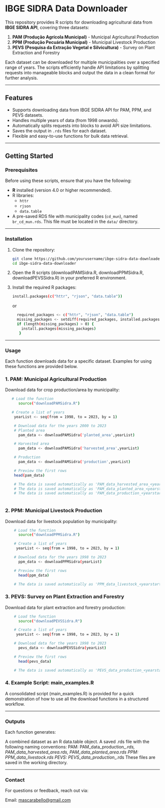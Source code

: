 # IBGE SIDRA Data Downloader

This repository provides R scripts for downloading agricultural data from **IBGE SIDRA API**, covering three datasets:  
1. **PAM (Produção Agrícola Municipal)** - Municipal Agricultural Production  
2. **PPM (Produção Pecuária Municipal)** - Municipal Livestock Production  
3. **PEVS (Pesquisa da Extração Vegetal e Silvicultura)** - Survey on Plant Extraction and Forestry  

Each dataset can be downloaded for multiple municipalities over a specified range of years. The scripts efficiently handle API limitations by splitting requests into manageable blocks and output the data in a clean format for further analysis.

---

## Features

- Supports downloading data from IBGE SIDRA API for PAM, PPM, and PEVS datasets.
- Handles multiple years of data (from 1998 onwards).
- Automatically splits requests into blocks to avoid API size limitations.
- Saves the output in `.rds` files for each dataset.
- Flexible and easy-to-use functions for bulk data retrieval.

---

## Getting Started

### Prerequisites

Before using these scripts, ensure that you have the following:
- **R** installed (version 4.0 or higher recommended).
- R libraries:
  - `httr`
  - `rjson`
  - `data.table`
- A pre-saved RDS file with municipality codes (`cd_mun`), named `br_cd_mun.rds`. This file must be located in the `data/` directory.

---

### Installation

1. Clone the repository:
   ```bash
   git clone https://github.com/yourusername/ibge-sidra-data-downloader.git
   cd ibge-sidra-data-downloader
   ```

2. Open the R scripts (downloadPAMSidra.R, downloadPPMSidra.R, downloadPEVSSidra.R) in your preferred R environment.

3. Install the required R packages:
   ```bash
   install.packages(c("httr", "rjson", "data.table"))
   ```
   or 
   ```bash
     required_packages <- c("httr", "rjson", "data.table")
     missing_packages <- setdiff(required_packages, installed.packages()[, "Package"])
     if (length(missing_packages) > 0) {
       install.packages(missing_packages)
      }
   ```
---
###  Usage
Each function downloads data for a specific dataset. Examples for using these functions are provided below.

### 1. PAM: Municipal Agricultural Production
Download data for crop production/area by municipality:

  ```bash
     # Load the function
        source("downloadPAMSidra.R")

     # Create a list of years
      yearList <- seq(from = 1998, to = 2023, by = 1)

      # Download data for the years 2000 to 2023
      # Planted area
        pam_data <- downloadPAMSidra('planted_area',yearList)

      # Harvested area
        pam_data <- downloadPAMSidra('harvested_area',yearList)

      # Production
        pam_data <- downloadPAMSidra('production',yearList)

      # Preview the first rows
      head(pam_data)

      # The data is saved automatically as 'PAM_data_harvested_area_<yearstart>_<yearend>.rds'
      # The data is saved automatically as 'PAM_data_planted_area_<yearstart>_<yearend>.rds'
      # The data is saved automatically as 'PAM_data_production_<yearstart>_<yearend>.rds'
      
  ```

###  2. PPM: Municipal Livestock Production
Download data for livestock population by municipality:

  ```bash
      # Load the function
        source("downloadPPMSidra.R")

      # Create a list of years
       yearList <- seq(from = 1998, to = 2023, by = 1)
  
      # Download data for the years 1998 to 2023
        ppm_data <- downloadPPMSidra(yearList)

      # Preview the first rows
        head(ppm_data)

      # The data is saved automatically as 'PPM_data_livestock_<yearstart>_<yearend>.rds'
  ```

### 3. PEVS: Survey on Plant Extraction and Forestry
Download data for plant extraction and forestry production:

  ```bash
      # Load the function
        source("downloadPEVSSidra.R")

      # Create a list of years
       yearList <- seq(from = 1998, to = 2023, by = 1)

      # Download data for the years 1998 to 2023
        pevs_data <- downloadPEVSSidra(yearList)

      # Preview the first rows
        head(pevs_data)

      # The data is saved automatically as 'PEVS_data_production_<yearstart>_<yearend>.rds'
  ```

### 4. Example Script: main_examples.R
A consolidated script (main_examples.R) is provided for a quick demonstration of how to use all the download functions in a structured workflow.

---
###  Outputs
Each function generates:

A combined dataset as an R data.table object.
A saved .rds file with the following naming conventions:
PAM: PAM_data_production_<yearstart>_<yearend>.rds, PAM_data_harvested_area_<yearstart>_<yearend>.rds, PAM_data_planted_area_<yearstart>_<yearend>.rds
PPM: PPM_data_livestock_<yearstart>_<yearend>.rds
PEVS: PEVS_data_production_<yearstart>_<yearend>.rds
These files are saved in the working directory.

---
### Contact
For questions or feedback, reach out via:

Email: mascarabello@gmail.com
